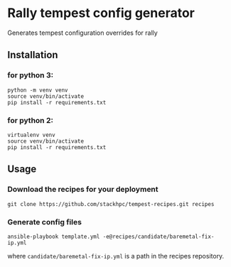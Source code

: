 # Rally tempest config generator

Generates tempest configuration overrides for rally

## Installation

### for python 3:

```
python -m venv venv
source venv/bin/activate
pip install -r requirements.txt
```

### for python 2:

```
virtualenv venv
source venv/bin/activate
pip install -r requirements.txt
```

## Usage


### Download the recipes for your deployment

```
git clone https://github.com/stackhpc/tempest-recipes.git recipes
```

### Generate config files

```
ansible-playbook template.yml -e@recipes/candidate/baremetal-fix-ip.yml
```

where `candidate/baremetal-fix-ip.yml` is a path in the recipes repository.
